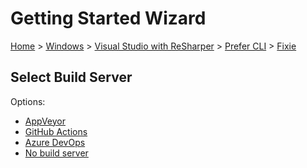 # Getting Started Wizard

[Home](/docs/wiz/readme.md) > [Windows](Windows.md) > [Visual Studio with ReSharper](Windows_VisualStudioWithReSharper.md) > [Prefer CLI](Windows_VisualStudioWithReSharper_Cli.md) > [Fixie](Windows_VisualStudioWithReSharper_Cli_Fixie.md)

## Select Build Server

Options:
 * [AppVeyor](Windows_VisualStudioWithReSharper_Cli_Fixie_AppVeyor.md)
 * [GitHub Actions](Windows_VisualStudioWithReSharper_Cli_Fixie_GitHubActions.md)
 * [Azure DevOps](Windows_VisualStudioWithReSharper_Cli_Fixie_AzureDevOps.md)
 * [No build server](Windows_VisualStudioWithReSharper_Cli_Fixie_None.md)
